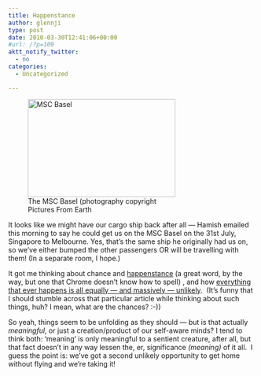 ```yaml
---
title: Happenstance
author: glennji
type: post
date: 2010-03-30T12:41:06+00:00
#url: /?p=109
aktt_notify_twitter:
  - no
categories:
  - Uncategorized

---
```

<figure id="attachment_110" aria-describedby="caption-attachment-110" style="width: 300px" class="wp-caption alignright"><a rel="lightbox" href="http://glennji.org/wp-content/uploads/2010/03/309-our-ship-msc-basel.jpg"><img class="size-medium wp-image-110  " title="309-our-ship-msc-basel" src="http://glennji.com/wp-content/uploads/2014/12/309-our-ship-msc-basel-300x199.jpg" alt="MSC Basel" width="300" height="199" /></a><figcaption id="caption-attachment-110" class="wp-caption-text">The MSC Basel (photography copyright Pictures From Earth</figcaption></figure>
  
It looks like we might have our cargo ship back after all &#8212; Hamish emailed this morning to say he could get us on the MSC Basel on the 31st July, Singapore to Melbourne. Yes, that&#8217;s the same ship he originally had us on, so we&#8217;ve either bumped the other passengers OR will be travelling with them! (In a separate room, I hope.)
  
It got me thinking about chance and <a title="Wikitionary link to the word &quot;happenstance&quot;" href="http://en.wiktionary.org/wiki/happenstance" target="_blank" rel="noopener noreferrer">happenstance</a> (a great word, by the way, but one that Chrome doesn&#8217;t know how to spell) , and how <a title="Why 'The Universe Is Perfectly Set Up For Life' Is a Terrible Justification for God's Existence" href="http://www.alternet.org/belief/146165/why_'the_universe_is_perfectly_set_up_for_life'_is_a_terrible_justification_for_god's_existence?page=1" target="_blank" rel="noopener noreferrer">everything that ever happens is all equally &#8212; and massively &#8212; unlikely</a>.  (It&#8217;s funny that I should stumble across that particular article while thinking about such things, huh? I mean, what are the chances? :-))
  
So yeah, things seem to be unfolding as they should &#8212; but is that actually _meaningful_, or just a creation/product of our self-aware minds? I tend to think both: &#8216;meaning&#8217; is only meaningful to a sentient creature, after all, but that fact doesn&#8217;t in any way lessen the, er, significance _(meaning)_ of it all.  I guess the point is: we&#8217;ve got a second unlikely opportunity to get home without flying and we&#8217;re taking it!
